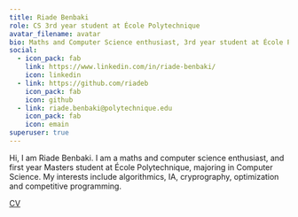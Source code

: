 ```yaml
---
title: Riade Benbaki
role: CS 3rd year student at École Polytechnique
avatar_filename: avatar
bio: Maths and Computer Science enthusiast, 3rd year student at École Polytechnique
social:
  - icon_pack: fab
    link: https://www.linkedin.com/in/riade-benbaki/
    icon: linkedin
  - link: https://github.com/riadeb
    icon_pack: fab
    icon: github
  - link: riade.benbaki@polytechnique.edu
    icon_pack: fab
    icon: emain
superuser: true
---
```

Hi, I am Riade Benbaki. I am a maths and computer science enthusiast, and first year Masters student at École Polytechnique, majoring in Computer Science. My interests include algorithmics, IA, cryprography, optimization and competitive programming.

[CV](files/cv.pdf)